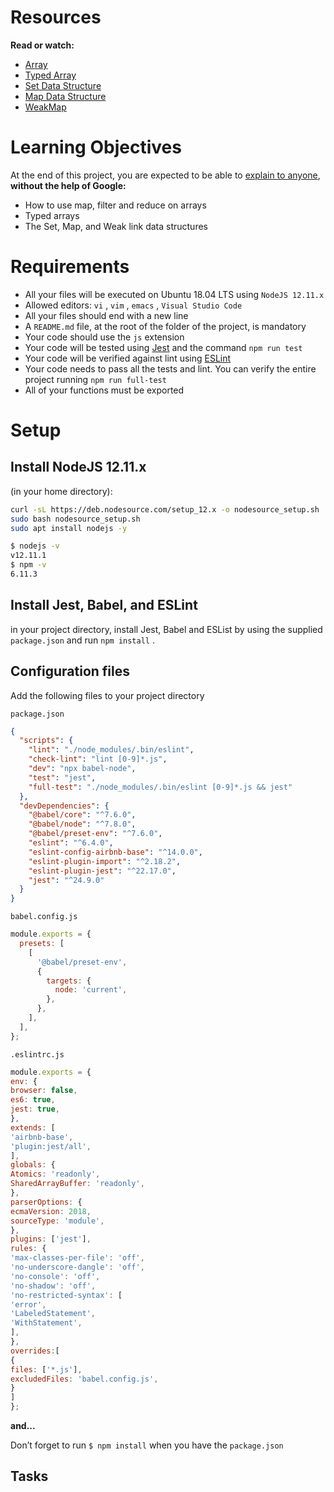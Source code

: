 # Resources

**Read or watch:**
- [Array]()
- [Typed Array]()
- [Set Data Structure]()
- [Map Data Structure]()
- [WeakMap]()

# Learning Objectives
At the end of this project, you are expected to be able to [explain to anyone](), **without the help of Google:**

- How to use map, filter and reduce on arrays
- Typed arrays
- The Set, Map, and Weak link data structures

# Requirements
- All your files will be executed on Ubuntu 18.04 LTS using `NodeJS 12.11.x`
- Allowed editors: `vi` , `vim` , `emacs` , `Visual Studio Code`
- All your files should end with a new line
- A `README.md` file, at the root of the folder of the project, is mandatory
- Your code should use the `js` extension
- Your code will be tested using [Jest]() and the command `npm run test`
- Your code will be verified against lint using [ESLint]()
- Your code needs to pass all the tests and lint. You can verify the entire project running `npm run full-test`
- All of your functions must be exported

# Setup

## Install NodeJS 12.11.x
(in your home directory):

```bash
curl -sL https://deb.nodesource.com/setup_12.x -o nodesource_setup.sh
sudo bash nodesource_setup.sh
sudo apt install nodejs -y
```

```bash
$ nodejs -v
v12.11.1
$ npm -v
6.11.3
```

## Install Jest, Babel, and ESLint

in your project directory, install Jest, Babel and ESList by using the supplied `package.json` and run `npm install` .

## Configuration files

Add the following files to your project directory

`package.json`

```json
{
  "scripts": {
    "lint": "./node_modules/.bin/eslint",
    "check-lint": "lint [0-9]*.js",
    "dev": "npx babel-node",
    "test": "jest",
    "full-test": "./node_modules/.bin/eslint [0-9]*.js && jest"
  },
  "devDependencies": {
    "@babel/core": "^7.6.0",
    "@babel/node": "^7.8.0",
    "@babel/preset-env": "^7.6.0",
    "eslint": "^6.4.0",
    "eslint-config-airbnb-base": "^14.0.0",
    "eslint-plugin-import": "^2.18.2",
    "eslint-plugin-jest": "^22.17.0",
    "jest": "^24.9.0"
  }
}
```

`babel.config.js`

```javascript
module.exports = {
  presets: [
    [
      '@babel/preset-env',
      {
        targets: {
          node: 'current',
        },
      },
    ],
  ],
};
```

`.eslintrc.js`

```javascript
module.exports = {
env: {
browser: false,
es6: true,
jest: true,
},
extends: [
'airbnb-base',
'plugin:jest/all',
],
globals: {
Atomics: 'readonly',
SharedArrayBuffer: 'readonly',
},
parserOptions: {
ecmaVersion: 2018,
sourceType: 'module',
},
plugins: ['jest'],
rules: {
'max-classes-per-file': 'off',
'no-underscore-dangle': 'off',
'no-console': 'off',
'no-shadow': 'off',
'no-restricted-syntax': [
'error',
'LabeledStatement',
'WithStatement',
],
},
overrides:[
{
files: ['*.js'],
excludedFiles: 'babel.config.js',
}
]
};
```

**and...**

Don’t forget to run `$ npm install` when you have the `package.json`

## Tasks

